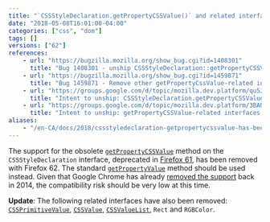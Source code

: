 ```yaml
---
title: "`CSSStyleDeclaration.getPropertyCSSValue()` and related interfaces have been removed"
date: "2018-05-08T16:01:00-04:00"
categories: ["css", "dom"]
tags: []
versions: ["62"]
references:
    - url: "https://bugzilla.mozilla.org/show_bug.cgi?id=1408301"
      title: "Bug 1408301 - unship CSSStyleDeclaration::getPropertyCSSValue"
    - url: "https://bugzilla.mozilla.org/show_bug.cgi?id=1459871"
      title: "Bug 1459871 - Remove other getPropertyCssValue-related interfaces."
    - url: "https://groups.google.com/d/topic/mozilla.dev.platform/qu5JekiuSfw/discussion"
      title: "Intent to unship: CSSStyleDeclaration.getPropertyCSSValue"
    - url: "https://groups.google.com/d/topic/mozilla.dev.platform/3BAUfGbtWC4/discussion"
      title: "Intent to unship: getPropertyCSSValue-related interfaces Rect, RGBColor, CSSValue, CSSPrimitiveValue and CSSValueList"
aliases:
    - "/en-CA/docs/2018/cssstyledeclaration-getpropertycssvalue-has-been-removed/"
---
```

The support for the obsolete [`getPropertyCSSValue`](https://developer.mozilla.org/docs/Web/API/CSSStyleDeclaration/getPropertyCSSValue) method on the `CSSStyleDeclaration` interface, deprecated in [Firefox 61](https://www.fxsitecompat.dev/en-CA/docs/2018/cssstyledeclaration-getpropertycssvalue-has-been-deprecated/), has been removed with Firefox 62. The standard [`getPropertyValue`](https://developer.mozilla.org/docs/Web/API/CSSStyleDeclaration/getPropertyValue) method should be used instead. Given that Google Chrome has already [removed the support](https://groups.google.com/a/chromium.org/d/topic/blink-dev/3VmxWFzcyJc/discussion) back in 2014, the compatibility risk should be very low at this time.

**Update**: The following related interfaces have also been removed: [`CSSPrimitiveValue`](https://developer.mozilla.org/docs/Web/API/CSSPrimitiveValue), [`CSSValue`](https://developer.mozilla.org/docs/Web/API/CSSValue), [`CSSValueList`](https://developer.mozilla.org/docs/Web/API/CSSValueList), `Rect` and `RGBColor`.
